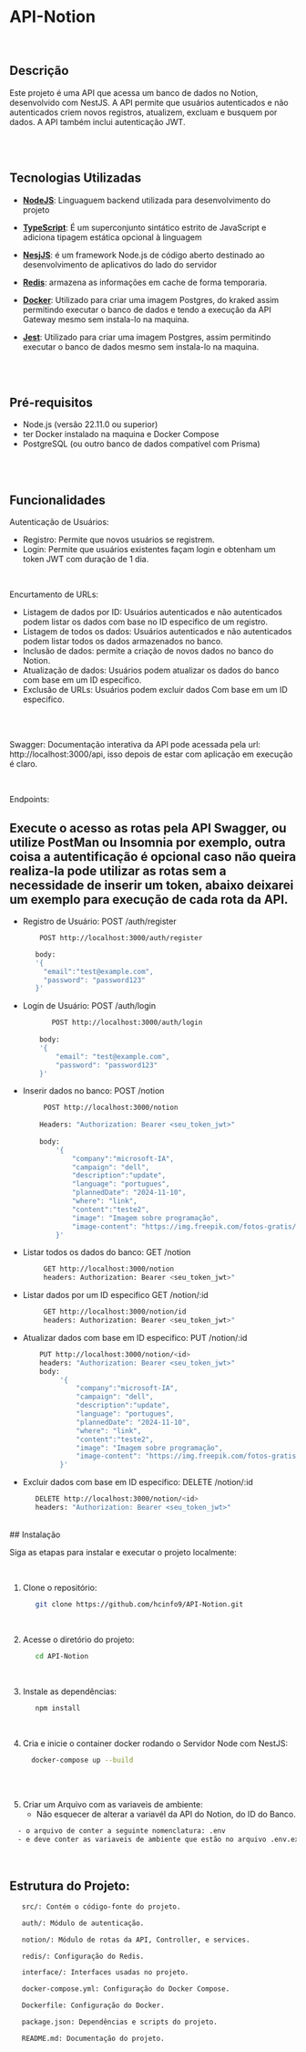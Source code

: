 # API-Notion
<br>

## Descrição

Este projeto é uma API que acessa um banco de dados no Notion, desenvolvido com NestJS. A API permite que usuários autenticados e não autenticados criem novos registros, atualizem, excluam e busquem por dados. A API também inclui autenticação JWT.

 </br>
  </br>
  

## Tecnologias Utilizadas


- **[NodeJS](https://nodejs.org/en/download/prebuilt-installer)**: Linguaguem backend  utilizada para desenvolvimento do projeto 
- **[TypeScript](https://www.typescriptlang.org/)**: É um superconjunto sintático estrito de JavaScript e adiciona tipagem estática opcional à linguagem
- **[NesjJS](https://nestjs.com/)**: é um framework Node.js de código aberto destinado ao desenvolvimento de aplicativos do lado do servidor
- **[Redis](https://redis.io/)**: armazena as informações em cache de forma temporaria.
- **[Docker](https://www.docker.com/)**: Utilizado para criar uma imagem Postgres, do kraked assim permitindo executar o banco de dados e tendo a execução da API Gateway mesmo sem instala-lo na maquina.
- **[Jest](https://jestjs.io/pt-BR/)**: Utilizado para criar uma imagem Postgres, assim permitindo executar o banco de dados mesmo sem instala-lo na maquina.

  <br>
   <br>
   
  
## Pré-requisitos

- Node.js (versão 22.11.0 ou superior)
- ter Docker instalado na maquina e Docker Compose
- PostgreSQL (ou outro banco de dados compatível com Prisma)

 </br>
  </br>

  
## Funcionalidades
   
   Autenticação de Usuários:
   - Registro: Permite que novos usuários se registrem.
   - Login: Permite que usuários existentes façam login e obtenham um token JWT com duração de 1 dia.
     
   </br>
    
   Encurtamento de URLs:
   - Listagem de dados por ID: Usuários autenticados e não autenticados podem listar os dados com base no ID especifico de um registro.
   - Listagem de todos os dados: Usuários autenticados e não autenticados  podem listar todos os dados armazenados no banco.
   - Inclusão de dados: permite a criação de novos dados no banco do Notion.
   - Atualização de dados: Usuários podem atualizar os dados do banco com base em um ID especifico.
   - Exclusão de URLs: Usuários podem excluir dados Com base em um ID especifico.

    
  </br>
  



  </br>
 
   Swagger: Documentação interativa da API pode acessada pela url: http://localhost:3000/api, isso depois de estar com aplicação em execução é claro.
   
  </br>
  
   Endpoints:

  ## Execute o acesso as rotas pela API Swagger, ou utilize PostMan ou Insomnia por exemplo, outra coisa a autentificação é opcional caso não queira realiza-la pode utilizar as rotas sem a necessidade de inserir um token, abaixo deixarei um exemplo para execução de cada rota da API.
   
   - Registro de Usuário: POST /auth/register

       ```bash
           POST http://localhost:3000/auth/register

          body:
          '{
            "email":"test@example.com", 
            "password": "password123"
          }'
       ```
       
     
   - Login de Usuário: POST /auth/login

      ```bash
             POST http://localhost:3000/auth/login  
          
          body:
          '{
              "email": "test@example.com", 
              "password": "password123"
          }'
      ```   

     
   - Inserir dados no banco: POST /notion

      ```bash
           POST http://localhost:3000/notion 
        
          Headers: "Authorization: Bearer <seu_token_jwt>" 
        
          body:
              '{
                  "company":"microsoft-IA",
                  "campaign": "dell",
                  "description":"update",
                  "language": "portugues",
                  "plannedDate": "2024-11-10",
                  "where": "link",
                  "content":"teste2",
                  "image": "Imagem sobre programação",
                  "image-content": "https://img.freepik.com/fotos-gratis/codificacao-de-programa-de-computador-na-tela_53876-138060.jpg?semt=ais_hybrid"
              }'
      ```
      
     
   - Listar todos os dados do banco: GET /notion

        ```bash
             GET http://localhost:3000/notion
             headers: Authorization: Bearer <seu_token_jwt>"
        ```
     
   - Listar dados por um ID especifico  GET /notion/:id

       ```bash
            GET http://localhost:3000/notion/id
            headers: Authorization: Bearer <seu_token_jwt>"
       ```
       
   - Atualizar dados com base em ID  especifico: PUT /notion/:id
     
     ```bash
         PUT http://localhost:3000/notion/<id>
         headers: "Authorization: Bearer <seu_token_jwt>"
         body:
              '{
                  "company":"microsoft-IA",
                  "campaign": "dell",
                  "description":"update",
                  "language": "portugues",
                  "plannedDate": "2024-11-10",
                  "where": "link",
                  "content":"teste2",
                  "image": "Imagem sobre programação",
                  "image-content": "https://img.freepik.com/fotos-gratis/codificacao-de-programa-de-computador-na-tela_53876-138060.jpg?semt=ais_hybrid"
              }'
     ```    

   
   - Excluir dados com base em ID  especifico: DELETE /notion/:id

       ```bash
          DELETE http://localhost:3000/notion/<id>
          headers: "Authorization: Bearer <seu_token_jwt>"
       ```

<br>
## Instalação


Siga as etapas para instalar e executar o projeto localmente:


</br>

   1. Clone o repositório:
   
      ```bash
         git clone https://github.com/hcinfo9/API-Notion.git
      ```

   </br>
   
   2. Acesse o diretório do projeto:
      
      ```bash
         cd API-Notion
      ```
      
   </br>
   
   3. Instale as dependências:
       
      ```bash
         npm install
      ```
      
   </br>
   
   4. Cria e inicie o container docker rodando o Servidor Node com NestJS:
   
       ```bash
         docker-compose up --build
      ```
   </br>
   

</br>

  5. Criar um Arquivo com as variaveis de ambiente:
      - Não esquecer de alterar a variavél da API do Notion, do ID do Banco.
     
 ````bash
   - o arquivo de conter a seguinte nomenclatura: .env
   - e deve conter as variaveis de ambiente que estão no arquivo .env.example.
 ````

<br>

## Estrutura do Projeto:
   ```bash
      src/: Contém o código-fonte do projeto.

      auth/: Módulo de autenticação.

      notion/: Módulo de rotas da API, Controller, e services.

      redis/: Configuração do Redis.

      interface/: Interfaces usadas no projeto.

      docker-compose.yml: Configuração do Docker Compose.

      Dockerfile: Configuração do Docker.

      package.json: Dependências e scripts do projeto.

      README.md: Documentação do projeto.

   ```

</br>


